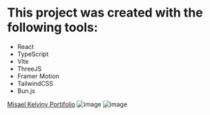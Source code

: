 # This project was created with the following tools:

- React
- TypeScript
- Vite
- ThreeJS
- Framer Motion
- TailwindCSS
- Bun.js

[Misael Kelviny Portifolio](https://misaelkelviny.com.br)
![image](https://github.com/user-attachments/assets/bf7e12fd-0ad1-40ba-a4ea-06270c1f1179)
![image](https://github.com/user-attachments/assets/f7aa16b9-6b07-4917-92c0-f3d498b021de)
